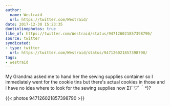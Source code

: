 ```yaml
---
author:
  name: Westraid
  url: https://twitter.com/Westraid/
date: 2017-12-30 15:23:35
dontinlinephotos: true
like_of: https://twitter.com/Westraid/status/947126021857398790/
source: twitter
syndicated:
- type: twitter
  url: https://twitter.com/Westraid/status/947126021857398790/
tags:
- westraid
---
```


My Grandma asked me to hand her the sewing supplies container so I immediately went for the cookie tins but there's actual cookies in those and I have no idea where to look for the sewing supplies now Σ(ﾟ▽ﾟ｀*)? 

{{< photos 947126021857398790 >}}